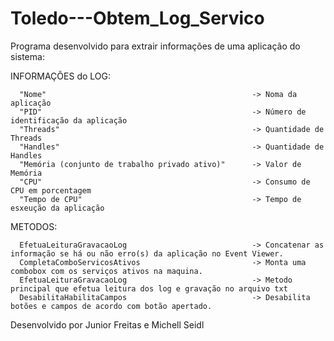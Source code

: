 # Toledo---Obtem_Log_Servico
Programa desenvolvido para extrair informações de uma aplicação do sistema:
                         
          
INFORMAÇÕES do LOG:

      "Nome"                                              -> Noma da aplicação
      "PID"                                               -> Número de identificação da aplicação 
      "Threads"                                           -> Quantidade de Threads
      "Handles"                                           -> Quantidade de Handles
      "Memória (conjunto de trabalho privado ativo)"      -> Valor de Memória  
      "CPU"                                               -> Consumo de CPU em porcentagem
      "Tempo de CPU"                                      -> Tempo de esxeução da aplicação

METODOS:

      EfetuaLeituraGravacaoLog                            -> Concatenar as informação se há ou não erro(s) da aplicação no Event Viewer.
      CompletaComboServicosAtivos                         -> Monta uma combobox com os serviços ativos na maquina.
      EfetuaLeituraGravacaoLog                            -> Metodo principal que efetua leitura dos log e gravação no arquivo txt
      DesabilitaHabilitaCampos                            -> Desabilita botões e campos de acordo com botão apertado.

  
  
  
  Desenvolvido por Junior Freitas e Michell Seidl
